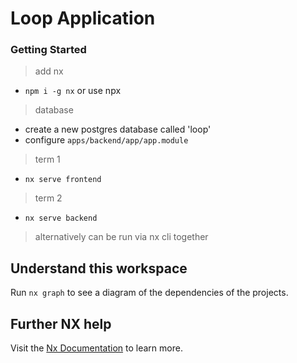# Loop Application

### Getting Started

> add nx
- `npm i -g nx` or use npx

> database
- create a new postgres database called 'loop'
- configure `apps/backend/app/app.module`

> term 1
- `nx serve frontend`

> term 2
- `nx serve backend`

> alternatively can be run via nx cli together


## Understand this workspace

Run `nx graph` to see a diagram of the dependencies of the projects.

## Further NX help

Visit the [Nx Documentation](https://nx.dev) to learn more.
